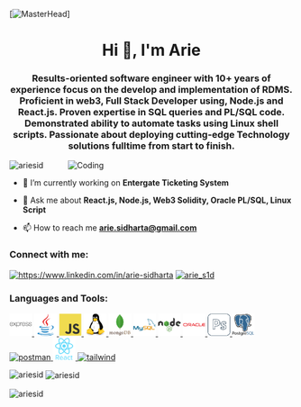 [![MasterHead](https://cdn.pixabay.com/photo/2016/07/30/19/56/banner-1557881_1280.jpg)]
<h1 align="center">Hi 👋, I'm Arie</h1>
<h3 align="center">Results-oriented software engineer with 10+ years of experience focus on the develop and implementation of RDMS. Proficient in web3, Full Stack Developer using, Node.js and React.js. Proven expertise in SQL queries and PL/SQL code. Demonstrated ability to automate tasks using Linux shell scripts. Passionate about deploying cutting-edge Technology solutions fulltime from start to finish.</h3>
<img align="right" alt="Coding" width="400" src="https://cdn.pixabay.com/photo/2024/09/08/08/52/man-9031574_1280.png">

<p align="left"> <img src="https://komarev.com/ghpvc/?username=ariesid&label=Profile%20views&color=0e75b6&style=flat" alt="ariesid" /> </p>

- 🔭 I’m currently working on **Entergate Ticketing System**

- 💬 Ask me about **React.js, Node.js, Web3 Solidity, Oracle PL/SQL, Linux Script**

- 📫 How to reach me **arie.sidharta@gmail.com**

<h3 align="left">Connect with me:</h3>
<p align="left">
<a href="https://linkedin.com/in/https://www.linkedin.com/in/arie-sidharta" target="blank"><img align="center" src="https://raw.githubusercontent.com/rahuldkjain/github-profile-readme-generator/master/src/images/icons/Social/linked-in-alt.svg" alt="https://www.linkedin.com/in/arie-sidharta" height="30" width="40" /></a>
<a href="https://instagram.com/arie_s1d" target="blank"><img align="center" src="https://raw.githubusercontent.com/rahuldkjain/github-profile-readme-generator/master/src/images/icons/Social/instagram.svg" alt="arie_s1d" height="30" width="40" /></a>
</p>

<h3 align="left">Languages and Tools:</h3>
<p align="left"> <a href="https://expressjs.com" target="_blank" rel="noreferrer"> <img src="https://raw.githubusercontent.com/devicons/devicon/master/icons/express/express-original-wordmark.svg" alt="express" width="40" height="40"/> </a> <a href="https://www.java.com" target="_blank" rel="noreferrer"> <img src="https://raw.githubusercontent.com/devicons/devicon/master/icons/java/java-original.svg" alt="java" width="40" height="40"/> </a> <a href="https://developer.mozilla.org/en-US/docs/Web/JavaScript" target="_blank" rel="noreferrer"> <img src="https://raw.githubusercontent.com/devicons/devicon/master/icons/javascript/javascript-original.svg" alt="javascript" width="40" height="40"/> </a> <a href="https://www.linux.org/" target="_blank" rel="noreferrer"> <img src="https://raw.githubusercontent.com/devicons/devicon/master/icons/linux/linux-original.svg" alt="linux" width="40" height="40"/> </a> <a href="https://www.mongodb.com/" target="_blank" rel="noreferrer"> <img src="https://raw.githubusercontent.com/devicons/devicon/master/icons/mongodb/mongodb-original-wordmark.svg" alt="mongodb" width="40" height="40"/> </a> <a href="https://www.mysql.com/" target="_blank" rel="noreferrer"> <img src="https://raw.githubusercontent.com/devicons/devicon/master/icons/mysql/mysql-original-wordmark.svg" alt="mysql" width="40" height="40"/> </a> <a href="https://nodejs.org" target="_blank" rel="noreferrer"> <img src="https://raw.githubusercontent.com/devicons/devicon/master/icons/nodejs/nodejs-original-wordmark.svg" alt="nodejs" width="40" height="40"/> </a> <a href="https://www.oracle.com/" target="_blank" rel="noreferrer"> <img src="https://raw.githubusercontent.com/devicons/devicon/master/icons/oracle/oracle-original.svg" alt="oracle" width="40" height="40"/> </a> <a href="https://www.photoshop.com/en" target="_blank" rel="noreferrer"> <img src="https://raw.githubusercontent.com/devicons/devicon/master/icons/photoshop/photoshop-line.svg" alt="photoshop" width="40" height="40"/> </a> <a href="https://www.postgresql.org" target="_blank" rel="noreferrer"> <img src="https://raw.githubusercontent.com/devicons/devicon/master/icons/postgresql/postgresql-original-wordmark.svg" alt="postgresql" width="40" height="40"/> </a> <a href="https://postman.com" target="_blank" rel="noreferrer"> <img src="https://www.vectorlogo.zone/logos/getpostman/getpostman-icon.svg" alt="postman" width="40" height="40"/> </a> <a href="https://reactjs.org/" target="_blank" rel="noreferrer"> <img src="https://raw.githubusercontent.com/devicons/devicon/master/icons/react/react-original-wordmark.svg" alt="react" width="40" height="40"/> </a> <a href="https://tailwindcss.com/" target="_blank" rel="noreferrer"> <img src="https://www.vectorlogo.zone/logos/tailwindcss/tailwindcss-icon.svg" alt="tailwind" width="40" height="40"/> </a> </p>

<p><img align="left" src="https://github-readme-stats.vercel.app/api/top-langs?username=ariesid&show_icons=true&locale=en&layout=compact" alt="ariesid" /></p>

<p>&nbsp;<img align="center" src="https://github-readme-stats.vercel.app/api?username=ariesid&show_icons=true&locale=en" alt="ariesid" /></p>

<p><img align="center" src="https://github-readme-streak-stats.herokuapp.com/?user=ariesid&" alt="ariesid" /></p>
